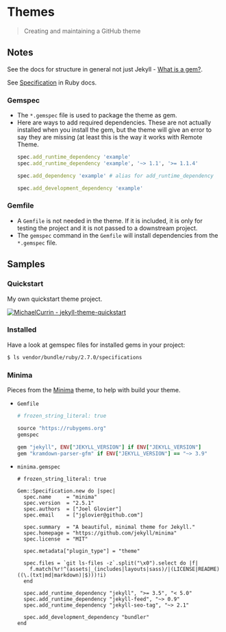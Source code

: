 # Themes
> Creating and maintaining a GitHub theme

## Notes

See the docs for structure in general not just Jekyll - [What is a gem?](https://guides.rubygems.org/what-is-a-gem/).

See [Specification](https://ruby-doc.org/stdlib-2.7.0/libdoc/rubygems/rdoc/Gem/Specification.html) in Ruby docs.

### Gemspec

- The `*.gemspec` file is used to package the theme as gem. 
- Here are ways to add required dependencies. These are not actually installed when you install the gem, but the theme will give an error to say they are missing (at least this is the way it works with Remote Theme.
    ```ruby
    spec.add_runtime_dependency 'example'
    spec.add_runtime_dependency 'example', '~> 1.1', '>= 1.1.4'
    
    spec.add_dependency 'example' # alias for add_runtime_dependency
    
    spec.add_development_dependency 'example'
    ```

### Gemfile

- A `Gemfile` is not needed in the theme. If it is included, it is only for testing the project and it is not passed to a downstream project.
- The `gemspec` command in the `Gemfile` will install dependencies from the `*.gemspec` file.


## Samples

### Quickstart

My own quickstart theme project.

[![MichaelCurrin - jekyll-theme-quickstart](https://img.shields.io/static/v1?label=MichaelCurrin&message=jekyll-theme-quickstart&color=blue&logo=github)](https://github.com/MichaelCurrin/jekyll-theme-quickstart)

### Installed

Have a look at gemspec files for installed gems in your project:

```sh
$ ls vendor/bundle/ruby/2.7.0/specifications
```

### Minima

Pieces from the [Minima](https://github.com/jekyll/minima) theme, to help with build your theme.

- `Gemfile`
    ```ruby
    # frozen_string_literal: true

    source "https://rubygems.org"
    gemspec

    gem "jekyll", ENV["JEKYLL_VERSION"] if ENV["JEKYLL_VERSION"]
    gem "kramdown-parser-gfm" if ENV["JEKYLL_VERSION"] == "~> 3.9"
    ```
- `minima.gemspec`
    ```
    # frozen_string_literal: true

    Gem::Specification.new do |spec|
      spec.name     = "minima"
      spec.version  = "2.5.1"
      spec.authors  = ["Joel Glovier"]
      spec.email    = ["jglovier@github.com"]

      spec.summary  = "A beautiful, minimal theme for Jekyll."
      spec.homepage = "https://github.com/jekyll/minima"
      spec.license  = "MIT"

      spec.metadata["plugin_type"] = "theme"

      spec.files = `git ls-files -z`.split("\x0").select do |f|
        f.match(%r!^(assets|_(includes|layouts|sass)/|(LICENSE|README)((\.(txt|md|markdown)|$)))!i)
      end

      spec.add_runtime_dependency "jekyll", ">= 3.5", "< 5.0"
      spec.add_runtime_dependency "jekyll-feed", "~> 0.9"
      spec.add_runtime_dependency "jekyll-seo-tag", "~> 2.1"

      spec.add_development_dependency "bundler"
    end
    ```
